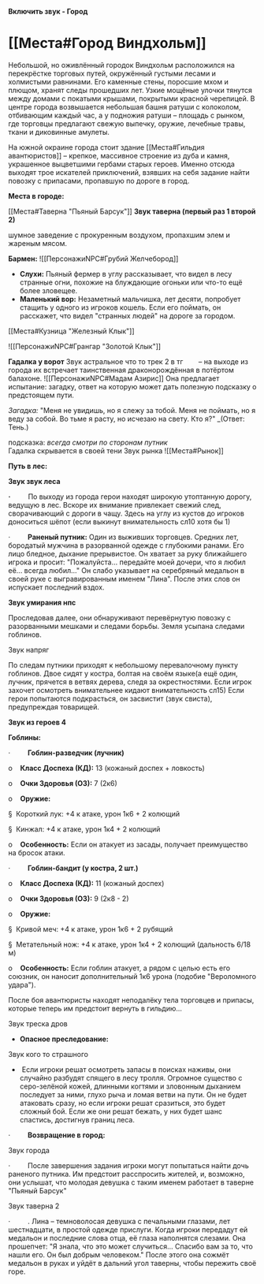 
**Включить звук - Город**
# [[Места#Город Виндхольм]]
Небольшой, но оживлённый городок Виндхольм расположился на перекрёстке торговых путей, окружённый густыми лесами и холмистыми равнинами. Его каменные стены, поросшие мхом и плющом, хранят следы прошедших лет. Узкие мощёные улочки тянутся между домами с покатыми крышами, покрытыми красной черепицей. В центре города возвышается небольшая башня ратуши с колоколом, отбивающим каждый час, а у подножия ратуши – площадь с рынком, где торговцы предлагают свежую выпечку, оружие, лечебные травы, ткани и диковинные амулеты.

На южной окраине города стоит здание [[Места#Гильдия авантюристов]] – крепкое, массивное строение из дуба и камня, украшенное выцветшими гербами старых героев. Именно отсюда выходят трое искателей приключений, взявших на себя задание найти повозку с припасами, пропавшую по дороге в город.

**Места в городе:**

[[Места#Таверна "Пьяный Барсук"]]
**Звук таверна (первый раз 1 второй 2)**

шумное заведение с прокуренным воздухом, пропахшим элем и жареным мясом.

**Бармен:** ![[ПерсонажиNPC#Грубий Желчебород]]
- **Слухи:** Пьяный фермер в углу рассказывает, что видел в лесу странные огни, похожие на блуждающие огоньки или что-то ещё более зловещее.
- **Маленький вор:** Незаметный мальчишка, лет десяти, попробует стащить у одного из игроков кошель. Если его поймать, он расскажет, что видел "странных людей" на дороге за городом.

[[Места#Кузница "Железный Клык"]]

![[ПерсонажиNPC#Грангар "Золотой Клык"]]


**Гадалка у ворот**
Звук астральное что то трек 2 в тг
       – на выходе из города их встречает таинственная драконорождённая в потёртом балахоне.
 ![[ПерсонажиNPC#Мадам Азирис]]
Она предлагает испытание: загадку, ответ на которую может дать полезную подсказку о предстоящем пути.

_Загадка:_ "Меня не увидишь, но я слежу за тобой. Меня не поймать, но я веду за собой. Во тьме я расту, но исчезаю на свету. Кто я?" _(Ответ: Тень.)  
  
подсказка: *всегда смотри по сторонам путник*  
Гадалка скрывается в своей тени
Звук рынка
![[Места#Рынок]]

**Путь в лес:**

**Звук звук леса**

**·**         По выходу из города герои находят широкую утоптанную дорогу, ведущую в лес. Вскоре их внимание привлекает свежий след, сворачивающий с дороги в чащу. Здесь на углу из кустов до игроков доноситься шёпот (если выкинут внимательность сл10 хотя бы 1)

·         **Раненый путник:** Один из выживших торговцев. Средних лет, бородатый мужчина в разорванной одежде с глубокими ранами. Его лицо бледное, дыхание прерывистое. Он хватает за руку ближайшего игрока и просит: "Пожалуйста... передайте моей дочери, что я любил её... всегда любил..." Он слабо указывает на серебряный медальон в своей руке с выгравированным именем "Лина". После этих слов он испускает последний вздох.

**Звук умирания нпс**

Проследовав далее, они обнаруживают перевёрнутую повозку с разорванными мешками и следами борьбы. Земля усыпана следами гоблинов.

Звук напряг

По следам путники приходят к небольшому перевалочному пункту гоблинов. Двое сидят у костра, болтая на своём языке(а ещё один, лучник, прячется в ветвях дерева, следя за окрестностями. Если игрок захочет осмотреть внимательнее кидают внимательность сл15) Если герои попытаются подкрасться, он засвистит (звук свиста), предупреждая товарищей.

**Звук из героев 4**

**Гоблины:**

·         **Гоблин-разведчик (лучник)**

o    **Класс Доспеха (КД):** 13 (кожаный доспех + ловкость)

o    **Очки Здоровья (ОЗ):** 7 (2к6)

o    **Оружие:**

§  Короткий лук: +4 к атаке, урон 1к6 + 2 колющий

§  Кинжал: +4 к атаке, урон 1к4 + 2 колющий

o    **Особенность:** Если он атакует из засады, получает преимущество на бросок атаки.

·         **Гоблин-бандит (у костра, 2 шт.)**

o    **Класс Доспеха (КД):** 11 (кожаный доспех)

o    **Очки Здоровья (ОЗ):** 9 (2к8 - 2)

o    **Оружие:**

§  Кривой меч: +4 к атаке, урон 1к6 + 2 рубящий

§  Метательный нож: +4 к атаке, урон 1к4 + 2 колющий (дальность 6/18 м)

o    **Особенность:** Если гоблин атакует, а рядом с целью есть его союзник, он наносит дополнительный 1к6 урона (подобие "Вероломного удара").

После боя авантюристы находят неподалёку тела торговцев и припасы, которые теперь им предстоит вернуть в гильдию...

Звук треска дров

- **Опасное преследование:**

Звук кого то страшного

-  Если игроки решат осмотреть запасы в поисках наживы, они случайно разбудят спящего в лесу тролля. Огромное существо с серо-зелёной кожей, длинными когтями и зловонным дыханием последует за ними, глухо рыча и ломая ветви на пути. Он не будет атаковать сразу, но если игроки решат сразиться, это будет сложный бой. Если же они решат бежать, у них будет шанс спастись, достигнув границ леса.

·         **Возвращение в город:**

Звук города

·         После завершения задания игроки могут попытаться найти дочь раненого путника. Им предстоит расспросить жителей, и, возможно, они услышат, что молодая девушка с таким именем работает в таверне "Пьяный Барсук"

Звук таверна 2

·         . Лина – темноволосая девушка с печальными глазами, лет шестнадцати, в простой одежде прислуги. Когда игроки передадут ей медальон и последние слова отца, её глаза наполнятся слезами. Она прошепчет: "Я знала, что это может случиться... Спасибо вам за то, что нашли его. Он был добрым человеком." После этого она сожмёт медальон в руках и уйдёт в дальний угол таверны, чтобы пережить своё горе.